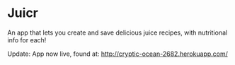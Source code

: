 # Juicr
An app that lets you create and save delicious juice recipes, with nutritional info for each!

Update: App now live, found at: http://cryptic-ocean-2682.herokuapp.com/
